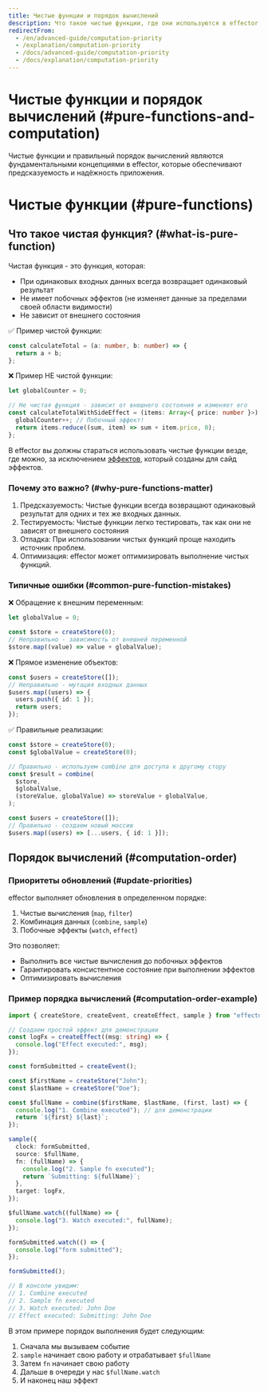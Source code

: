 ```yaml
---
title: Чистые функции и порядок вычислений
description: Что такое чистые функции, где они используются в effector и как работает порядок вычислений
redirectFrom:
  - /en/advanced-guide/computation-priority
  - /explanation/computation-priority
  - /docs/advanced-guide/computation-priority
  - /docs/explanation/computation-priority
---
```


# Чистые функции и порядок вычислений (#pure-functions-and-computation)

Чистые функции и правильный порядок вычислений являются фундаментальными концепциями в effector, которые обеспечивают предсказуемость и надёжность приложения.

# Чистые функции (#pure-functions)

## Что такое чистая функция? (#what-is-pure-function)

Чистая функция - это функция, которая:

- При одинаковых входных данных всегда возвращает одинаковый результат
- Не имеет побочных эффектов (не изменяет данные за пределами своей области видимости)
- Не зависит от внешнего состояния

✅ Пример чистой функции:

```ts
const calculateTotal = (a: number, b: number) => {
  return a + b;
};
```

❌ Пример НЕ чистой функции:

```ts
let globalCounter = 0;

// Не чистая функция - зависит от внешнего состояния и изменяет его
const calculateTotalWithSideEffect = (items: Array<{ price: number }>) => {
  globalCounter++; // Побочный эффект!
  return items.reduce((sum, item) => sum + item.price, 0);
};
```

В effector вы должны стараться использовать чистые функции везде, где можно, за исключением [эффектов](/ru/api/effector/Effect), который созданы для сайд эффектов.

### Почему это важно? (#why-pure-functions-matter)

1. Предсказуемость: Чистые функции всегда возвращают одинаковый результат для одних и тех же входных данных.
2. Тестируемость: Чистые функции легко тестировать, так как они не зависят от внешнего состояния
3. Отладка: При использовании чистых функций проще находить источник проблем.
4. Оптимизация: effector может оптимизировать выполнение чистых функций.

### Типичные ошибки (#common-pure-function-mistakes)

❌ Обращение к внешним переменным:

```ts
let globalValue = 0;

const $store = createStore(0);
// Неправильно - зависимость от внешней переменной
$store.map((value) => value + globalValue);
```

❌ Прямое изменение объектов:

```ts
const $users = createStore([]);
// Неправильно - мутация входных данных
$users.map((users) => {
  users.push({ id: 1 });
  return users;
});
```

✅ Правильные реализации:

```ts
const $store = createStore(0);
const $globalValue = createStore(0);

// Правильно - используем combine для доступа к другому стору
const $result = combine(
  $store,
  $globalValue,
  (storeValue, globalValue) => storeValue + globalValue,
);

const $users = createStore([]);
// Правильно - создаем новый массив
$users.map((users) => [...users, { id: 1 }]);
```

## Порядок вычислений (#computation-order)

### Приоритеты обновлений (#update-priorities)

effector выполняет обновления в определенном порядке:

1. Чистые вычисления (`map`, `filter`)
2. Комбинация данных (`combine`, `sample`)
3. Побочные эффекты (`watch`, `effect`)

Это позволяет:

- Выполнить все чистые вычисления до побочных эффектов
- Гарантировать консистентное состояние при выполнении эффектов
- Оптимизировать вычисления

### Пример порядка вычислений (#computation-order-example)

```ts
import { createStore, createEvent, createEffect, sample } from "effector";

// Создаем простой эффект для демонстрации
const logFx = createEffect((msg: string) => {
  console.log("Effect executed:", msg);
});

const formSubmitted = createEvent();

const $firstName = createStore("John");
const $lastName = createStore("Doe");

const $fullName = combine($firstName, $lastName, (first, last) => {
  console.log("1. Combine executed"); // для демонстрации
  return `${first} ${last}`;
});

sample({
  clock: formSubmitted,
  source: $fullName,
  fn: (fullName) => {
    console.log("2. Sample fn executed");
    return `Submitting: ${fullName}`;
  },
  target: logFx,
});

$fullName.watch((fullName) => {
  console.log("3. Watch executed:", fullName);
});

formSubmitted.watch(() => {
  console.log("form submitted");
});

formSubmitted();

// В консоли увидим:
// 1. Combine executed
// 2. Sample fn executed
// 3. Watch executed: John Doe
// Effect executed: Submitting: John Doe
```

В этом примере порядок выполнения будет следующим:

1. Сначала мы вызываем событие
2. `sample` начинает свою работу и отрабатывает `$fullName`
3. Затем `fn` начинает свою работу
4. Дальше в очереди у нас `$fullName.watch`
5. И наконец наш эффект
